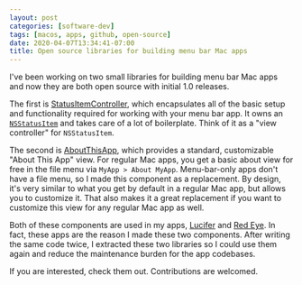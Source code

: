 ```yaml
---
layout: post
categories: [software-dev]
tags: [macos, apps, github, open-source]
date: 2020-04-07T13:34:41-07:00
title: Open source libraries for building menu bar Mac apps
---
```


I've been working on two small libraries for building menu bar Mac apps and now they are both open source with initial 1.0 releases.

<!--excerpt-->

The first is [StatusItemController](https://github.com/hexedbits/StatusItemController), which encapsulates all of the basic setup and functionality required for working with your menu bar app. It owns an [`NSStatusItem`](https://developer.apple.com/documentation/appkit/nsstatusitem) and takes care of a lot of boilerplate. Think of it as a "view controller" for `NSStatusItem`.

The second is [AboutThisApp](https://github.com/hexedbits/AboutThisApp), which provides a standard, customizable "About This App" view. For regular Mac apps, you get a basic about view for free in the file menu via `MyApp > About MyApp`. Menu-bar-only apps don't have a file menu, so I made this component as a replacement. By design, it's very similar to what you get by default in a regular Mac app, but allows you to customize it. That also makes it a great replacement if you want to customize this view for any regular Mac app as well.

Both of these components are used in my apps, [Lucifer](https://www.hexedbits.com/lucifer/) and [Red Eye](https://www.hexedbits.com/redeye/). In fact, these apps are the reason I made these two components. After writing the same code twice, I extracted these two libraries so I could use them again and reduce the maintenance burden for the app codebases.

If you are interested, check them out. Contributions are welcomed.

